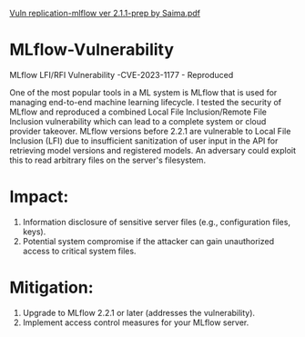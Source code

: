 [Vuln replication-mlflow ver 2.1.1-prep by Saima.pdf](https://github.com/user-attachments/files/16695178/Vuln.replication-mlflow.ver.2.1.1-prep.by.Saima.pdf)

# MLflow-Vulnerability
MLflow LFI/RFI Vulnerability -CVE-2023-1177 - Reproduced

One of the most popular tools in a ML system is MLflow that is used for managing end-to-end machine learning lifecycle. I tested the security of MLflow and reproduced a combined Local File Inclusion/Remote File Inclusion vulnerability which can lead to a complete system or cloud provider takeover. MLflow versions before 2.2.1 are vulnerable to Local File Inclusion (LFI) due to insufficient sanitization of user input in the API for retrieving model versions and registered models. An adversary could exploit this to read arbitrary files on the server's filesystem.
# Impact:
1. Information disclosure of sensitive server files (e.g., configuration files, keys).
2. Potential system compromise if the attacker can gain unauthorized access to critical system files.
# Mitigation:
1. Upgrade to MLflow 2.2.1 or later (addresses the vulnerability).
2. Implement access control measures for your MLflow server.
